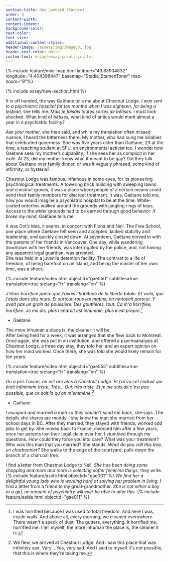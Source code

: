 ```yaml
---
section-title: Mas Lombard (Encore)
order: 4
content-width: 
content-indent: 
background-color: 
text-color: 
font-size:
additional-content-styles:
header-image: /assets/img/image001.jpg
header-text-color: white
custom-foot: essay/essay-scroll-js.html
---
```

<div class="row my-4" >
<div class="" markdown="1">

{% include feature/mini-map.html latitude="43.83904832" longitude="4.404398447" basemap="Stadia_StamenToner" map-zoom="9"%}


{% include essay/new-section.html %} 

It is off handed, the way Gaëtane tells me about Chestnut Lodge. *I was sent to a psychiatric hospital for ten months when I was eighteen, for being a lesbian,* she tells me. *Mais je faisais toutes sortes de bêtises.* I must look shocked. What kind of *bêtises,* what kind of antics would merit almost a year in a psychiatric facility?   

*Ask your mother,* she then said, and while my translation often missed nuance, I heard the bitterness there. My mother, who had sung me lullabies that celebrated queerness. She was five years older than Gaëtane, 23 at the time, a teaching student at SFU, an environmental activist too. I wonder how Gaëtane sees my mother’s culpability, if she sees her as complicit in her exile. At 23, did my mother know what it meant to be gay? Did they talk about Gaëtane over family dinner, or was it vaguely phrased, some kind of infirmity, or hysteria?

Chestnut Lodge was famous, infamous in some eyes, for its pioneering psychological treatments. A towering brick building with sweeping lawns and chestnut groves, it was a place where people of a certain means could send their family members for discreet treatment. It was, Gaëtane told me, how you would imagine a psychiatric hospital to be at the time. White-coated orderlies walked around the grounds with jangling rings of keys. Access to the wider grounds had to be earned through good behavior. *It broke my mind*, Gaëtane tells me.  

It was Dot’s idea, it seems, in concert with Fiona and Nell. The Free School, one place where Gaëtane felt seen and accepted, lacked stability and leadership, and quickly closed down. At seventeen, Gaëtane moved in with the parents of her friends in Vancouver. One day, while wandering downtown with her friends, was interrogated by the police, and, not having any apparent legal guardian, was arrested.   
She was held in a juvenile detention facility. The contrast to a life of freedom, of being barefoot on an island, and being the master of her own time, was a shock.

{% include feature/video.html objectid="gae050" subtitles=true translation=true srclang="fr" translang="en" %}

*J'étais horrifiée parce que j'avais l'habitude de la liberté totale. Et voilà, que j'étais dans des murs. Et surtout, tous les matins, on nettoyait partout. Y avait pas un grain de poussière. Des gouttières, tout. Ça m'a horrifiée, horrifiée. Je me dis, plus l'endroit est inhumain, plus il est propre.[^10]*

- Gaëtane 

The more inhuman a place is, the cleaner it will be.  
After being held for a week, it was arranged that she flew back to Montreal. Once again, she was put in an institution, and offered a psychoanalysis at Chestnut Lodge, a three day stay, they told her, and an expert opinion on how her mind worked. Once there, she was told she would likely remain for ten years.


{% include feature/video.html objectid="gae055" subtitles=true translation=true srclang="fr" translang="en" %}


*On a pris l'avion, on est arrivées à Chestnut Lodge. Et j'ai vu cet endroit qui était infiniment triste. Très... Oui, très triste. Et je me suis dit c'est pas possible, que ce soit là qu'on m'emmène.[^11]*

- Gaëtane 

*I escaped and married a man so they couldn’t send me back,* she says. The details she shares are muddy \- she knew the man she married from her school days in BC. After they married, they stayed with friends, worked odd jobs to get by. She moved back to France, divorced him after a few years, once her parents lost their legal claim over her. I stumbled through my questions. How could they force you into care? What was your treatment? Who was this man that you married? She stands. *What do you call this tree, un charbonnier?* She walks to the edge of the courtyard, pulls down the branch of a charcoal tree. 

I find a letter from Chestnut Lodge to Nell. *She has been doing some shopping and more and more is selecting softer feminine things,* they write. {% include feature/aside.html objectid="gae001" %} *We find her a delightful young lady who is working hard at solving her problem in living.* I find a letter from a friend to my great-grandmother. *She is not either a boy or a girl, no amount of psychiatry will ever be able to alter this.*
{% include feature/aside.html objectid="gae011" %}


[^10]:  I was horrified because I was used to total freedom. And here I was, inside walls. And above all, every morning, we cleaned everywhere. There wasn't a speck of dust. The gutters, everything. It horrified me, horrified me. I tell myself, the more inhuman the place is, the cleaner it is.

[^11]:  We flew, we arrived at Chestnut Lodge. And I saw this place that was infinitely sad. Very... Yes, very sad. And I said to myself it's not possible, that this is where they're taking me.
